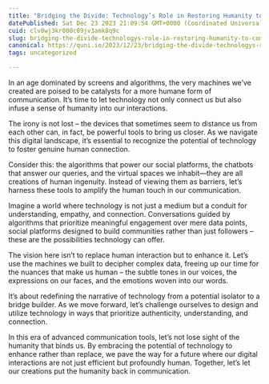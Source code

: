 ```yaml
---
title: "Bridging the Divide: Technology’s Role in Restoring Humanity to Communication"
datePublished: Sat Dec 23 2023 21:09:54 GMT+0000 (Coordinated Universal Time)
cuid: clv8wj3kr000c09jv3amk8q9c
slug: bridging-the-divide-technologys-role-in-restoring-humanity-to-communication
canonical: https://quni.io/2023/12/23/bridging-the-divide-technologys-role-in-restoring-humanity-to-communication/
tags: uncategorized

---
```


In an age dominated by screens and algorithms, the very machines we’ve created are poised to be catalysts for a more humane form of communication. It’s time to let technology not only connect us but also infuse a sense of humanity into our interactions.

The irony is not lost – the devices that sometimes seem to distance us from each other can, in fact, be powerful tools to bring us closer. As we navigate this digital landscape, it’s essential to recognize the potential of technology to foster genuine human connection.

Consider this: the algorithms that power our social platforms, the chatbots that answer our queries, and the virtual spaces we inhabit—they are all creations of human ingenuity. Instead of viewing them as barriers, let’s harness these tools to amplify the human touch in our communication.

Imagine a world where technology is not just a medium but a conduit for understanding, empathy, and connection. Conversations guided by algorithms that prioritize meaningful engagement over mere data points, social platforms designed to build communities rather than just followers – these are the possibilities technology can offer.

The vision here isn’t to replace human interaction but to enhance it. Let’s use the machines we built to decipher complex data, freeing up our time for the nuances that make us human – the subtle tones in our voices, the expressions on our faces, and the emotions woven into our words.

It’s about redefining the narrative of technology from a potential isolator to a bridge builder. As we move forward, let’s challenge ourselves to design and utilize technology in ways that prioritize authenticity, understanding, and connection.

In this era of advanced communication tools, let’s not lose sight of the humanity that binds us. By embracing the potential of technology to enhance rather than replace, we pave the way for a future where our digital interactions are not just efficient but profoundly human. Together, let’s let our creations put the humanity back in communication.